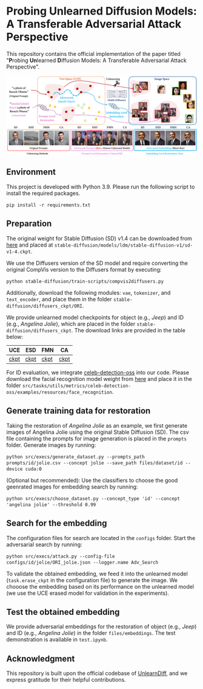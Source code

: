 # Probing Unlearned Diffusion Models: A Transferable Adversarial Attack Perspective

This repository contains the official implementation of the paper titled "**P**robing **Un**learned **D**iffusion Models: A Transferable Adversarial Attack Perspective".

![teaser](assests/teaser_new.svg)

## Environment

This project is developed with Python 3.9. Please run the following script to install the required packages.

```
pip install -r requirements.txt
```

## Preparation

The original weight for Stable Diffusion (SD) v1.4 can be downloaded from [here](https://huggingface.co/CompVis/stable-diffusion-v-1-4-original/resolve/main/sd-v1-4.ckpt?download=true) and placed at `stable-diffusion/models/ldm/stable-diffusion-v1/sd-v1-4.ckpt`.

We use the Diffusers version of the SD model and require converting the original CompVis version to the Diffusers format by executing:

```
python stable-diffusion/train-scripts/compvis2diffusers.py
```

Additionally, download the following modules: `vae`, `tokenizer`, and `text_encoder`, and place them in the folder `stable-diffusion/diffusers_ckpt/ORI`.

We provide unlearned model checkpoints for object (e.g., *Jeep*) and ID (e.g., *Angelina Jolie*), which are placed in the folder `stable-diffusion/diffusers_ckpt`. The download links are provided in the table below:

| UCE                                                           | ESD                                                           | FMN                                                           | CA                                                            |
| ------------------------------------------------------------- | ------------------------------------------------------------- | ------------------------------------------------------------- | ------------------------------------------------------------- |
| [ckpt](https://pan.baidu.com/s/13OpalnsTpSl3Z-DSEVoXhg?pwd=e8j4) | [ckpt](https://pan.baidu.com/s/1T_BS0ycz84_243sXX-d25w?pwd=drcr) | [ckpt](https://pan.baidu.com/s/1INsz-5n2gGQNXpjCzQzjrg?pwd=28hw) | [ckpt](https://pan.baidu.com/s/1UzWxZ7EGL9WsaLXDrPhIDA?pwd=ieyu) |

For ID evaluation, we integrate [celeb-detection-oss](https://github.com/Giphy/celeb-detection-oss) into our code. Please download the facial recognition model weight from [here](https://pan.baidu.com/s/1bOEO6Fkyd6QEuT9EI3WnmA?pwd=0kz8) and place it in the folder `src/tasks/utils/metrics/celeb-detection-oss/examples/resources/face_recognition`.

## Generate training data for restoration

Taking the restoration of *Angelina Jolie* as an example, we first generate images of Angelina Jolie using the original Stable Diffusion (SD). The csv file containing the prompts for image generation is placed in the `prompts` folder. Generate images by running:

```
python src/execs/generate_dataset.py --prompts_path prompts/id/jolie.csv --concept jolie --save_path files/dataset/id --device cuda:0
```

(Optional but recommended): Use the classifiers to choose the good geenrated images for embedding search by running:
 
 ```
 python src/execs/choose_dataset.py --concept_type 'id' --concept 'angelina jolie' --threshold 0.99
 ```

## Search for the embedding

The configuration files for search are located in the `configs` folder. Start the adversarial search by running:

```
python src/execs/attack.py --config-file configs/id/jolie/ORI_jolie.json --logger.name Adv_Search
```

To validate the obtained embedding, we feed it into the unlearned model (`task.erase_ckpt` in the configuration file) to generate the image. We chooose the embedding based on its performance on the unlearned model (we use the UCE erased model for validation in the experiments).

## Test the obtained embedding

We provide adversarial embeddings for the restoration of object (e.g., *Jeep*) and ID (e.g., *Angelina Jolie*) in the folder `files/embeddings`. The test demonstration is available in `test.ipynb`.

## Acknowledgment

This repository is built upon the official codebase of [UnlearnDiff](https://github.com/OPTML-Group/Diffusion-MU-Attack), and we express gratitude for their helpful contributions.